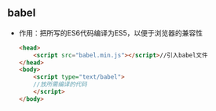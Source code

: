 ## babel

- 作用：把所写的ES6代码编译为ES5，以便于浏览器的兼容性

  ```html
  <head>
      <script src="babel.min.js"></script>//引入babel文件   
  </head>
  <body>
      <script type="text/babel">
      //放所需编译的代码
      </script>
  </body>
  ```

  

### 